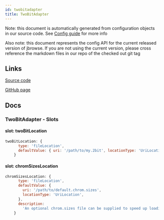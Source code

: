 ```yaml
---
id: twobitadapter
title: TwoBitAdapter
---
```


Note: this document is automatically generated from configuration objects in our
source code. See [Config guide](/docs/config_guide) for more info

Also note: this document represents the config API for the current released
version of jbrowse. If you are not using the current version, please cross
reference the markdown files in our repo of the checked out git tag

## Links

[Source code](https://github.com/GMOD/jbrowse-components/blob/main/plugins/sequence/src/TwoBitAdapter/configSchema.ts)

[GitHub page](https://github.com/GMOD/jbrowse-components/tree/main/website/docs/config/TwoBitAdapter.md)

## Docs

### TwoBitAdapter - Slots

#### slot: twoBitLocation

```js
twoBitLocation: {
      type: 'fileLocation',
      defaultValue: { uri: '/path/to/my.2bit', locationType: 'UriLocation' },
    }
```

#### slot: chromSizesLocation

```js
chromSizesLocation: {
      type: 'fileLocation',
      defaultValue: {
        uri: '/path/to/default.chrom.sizes',
        locationType: 'UriLocation',
      },
      description:
        'An optional chrom.sizes file can be supplied to speed up loading since parsing the twobit file can take time',
    }
```
